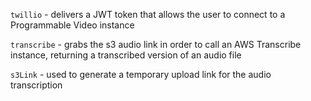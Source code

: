 `twillio` - delivers a JWT token that allows the user to connect to
a Programmable Video instance

`transcribe` - grabs the s3 audio  link in order to call an AWS Transcribe
instance, returning a transcribed version of an audio file

`s3Link` - used to generate a temporary upload link for the audio transcription
